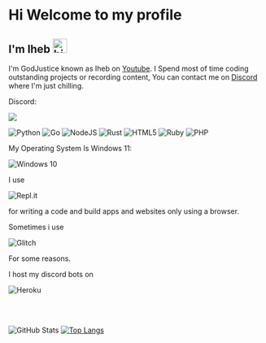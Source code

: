 # Hi Welcome to my profile

## I'm Iheb <img src="https://user-images.githubusercontent.com/1303154/88677602-1635ba80-d120-11ea-84d8-d263ba5fc3c0.gif" width="28px" alt="hi">

I'm GodJustice known as Iheb on [Youtube](https://www.youtube.com/channel/UC534Pck1pfLsVoUJpSMOg7A). I Spend most of time coding outstanding projects or recording content, You can contact me on [Discord](https://www.discord.gg/marski) where I'm just chilling.

Discord:

<img src="https://discord.c99.nl/widget/theme-2/870168078686761012.png">



![Python](https://img.shields.io/badge/python-%2314354C.svg?style=for-the-badge&logo=python&logoColor=white)
![Go](https://img.shields.io/badge/go-%2300ADD8.svg?style=for-the-badge&logo=go&logoColor=white)
![NodeJS](https://img.shields.io/badge/node.js-%2343853D.svg?style=for-the-badge&logo=node.js&logoColor=white)
![Rust](https://img.shields.io/badge/rust-%23000000.svg?style=for-the-badge&logo=rust&logoColor=white)
![HTML5](https://img.shields.io/badge/html5-%23E34F26.svg?style=for-the-badge&logo=html5&logoColor=white)
![Ruby](https://img.shields.io/badge/ruby-%23CC342D.svg?style=for-the-badge&logo=ruby&logoColor=white)
![PHP](https://img.shields.io/badge/php-%23777BB4.svg?style=for-the-badge&logo=php&logoColor=white)


My Operating System Is Windows 11:

![Windows 10](https://img.shields.io/badge/Windows-0078D6?style=for-the-badge&logo=windows&logoColor=white)

I use

![Repl.it](https://img.shields.io/badge/Repl.it-%230D101E.svg?style=for-the-badge&logo=replit&logoColor=white)

 for writing a code and build apps and websites only using a browser.

Sometimes i use

![Glitch](https://img.shields.io/badge/glitch-%233333FF.svg?style=for-the-badge&logo=glitch&logoColor=white)

For some reasons.

I host my discord bots on

![Heroku](https://img.shields.io/badge/heroku-%23430098.svg?style=for-the-badge&logo=heroku&logoColor=white)


<br />
<br />



![GitHub Stats](https://github-readme-stats.vercel.app/api?username=GodJustice&theme=radical)
[![Top Langs](https://github-readme-stats.vercel.app/api/top-langs/?username=GodJustice&layout=compact)](https://github.com/anuraghazra/github-readme-stats)
